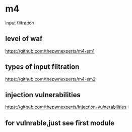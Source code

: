 # m4
 input filtration

## level of waf
 https://github.com/thepwnexperts/m4-sm1

##  types of input filtration
 https://github.com/thepwnexperts/m4-sm2

##  injection vulnerabilities 
 https://github.com/thepwnexperts/Injection-vulnerabilities


## for vulnrable,just see first module
